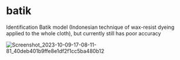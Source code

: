 # batik

Identification Batik model (Indonesian technique of wax-resist dyeing applied to the whole cloth), but currently still has poor accuracy

![Screenshot_2023-10-09-17-08-11-81_40deb401b9ffe8e1df2f1cc5ba480b12](https://github.com/dianelnursa/batik/assets/85501002/c34a5c00-42a0-4b8d-bf42-5dc754d7583f)

